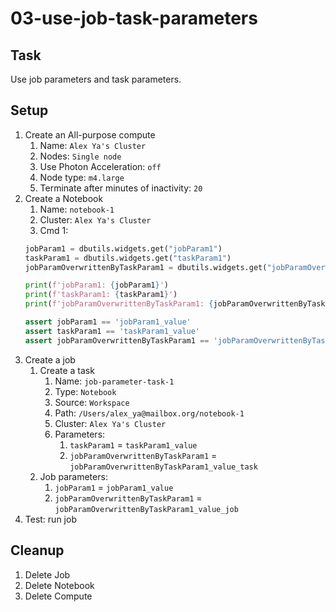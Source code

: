 # 03-use-job-task-parameters

## Task
Use job parameters and task parameters.

## Setup
1. Create an All-purpose compute
	1. Name: `Alex Ya's Cluster`
	2. Nodes: `Single node`
	3. Use Photon Acceleration: `off`
	4. Node type: `m4.large`
	5. Terminate after minutes of inactivity: `20`
2. Create a Notebook
	1. Name: `notebook-1`
	2. Cluster: `Alex Ya's Cluster`
	3. Cmd 1:
	```python
	jobParam1 = dbutils.widgets.get("jobParam1")
	taskParam1 = dbutils.widgets.get("taskParam1")
	jobParamOverwrittenByTaskParam1 = dbutils.widgets.get("jobParamOverwrittenByTaskParam1")

	print(f'jobParam1: {jobParam1}')
	print(f'taskParam1: {taskParam1}')
	print(f'jobParamOverwrittenByTaskParam1: {jobParamOverwrittenByTaskParam1}')

	assert jobParam1 == 'jobParam1_value'
	assert taskParam1 == 'taskParam1_value'
	assert jobParamOverwrittenByTaskParam1 == 'jobParamOverwrittenByTaskParam1_value_job'
	```
3. Create a job
	1. Create a task
		1. Name: `job-parameter-task-1`
		2. Type: `Notebook`
		3. Source: `Workspace`
		4. Path: `/Users/alex_ya@mailbox.org/notebook-1`
		5. Cluster: `Alex Ya's Cluster`
		6. Parameters:
			1. `taskParam1` = `taskParam1_value`
			2. `jobParamOverwrittenByTaskParam1` = `jobParamOverwrittenByTaskParam1_value_task`
	2. Job parameters:
		1. `jobParam1` = `jobParam1_value`
		2. `jobParamOverwrittenByTaskParam1` = `jobParamOverwrittenByTaskParam1_value_job`
4. Test: run job

## Cleanup
1. Delete Job
2. Delete Notebook
3. Delete Compute
